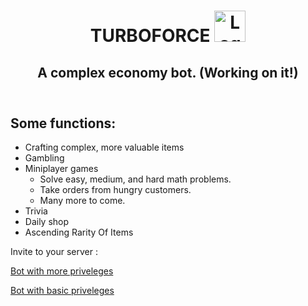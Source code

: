 

<!--DOCTYPE html-->
<link rel="stylesheet" type="text/css" href="style.css" />
<link rel="preconnect" href="https://fonts.gstatic.com">
<link href="https://fonts.googleapis.com/css2?family=Open+Sans:wght@300&display=swap" rel="stylesheet"> 

<header>

<h1>TURBOFORCE <img id = 'logo' src = 'https://i.postimg.cc/MpdWxtP7/jacoblogo-994.png' alt = 'Logo-image' width = 50 length = 50 </img>   </h1>
    <div>
    <h2>
    A complex economy bot. (Working on it!)
    </h2>
     </div>
</header>

<body>
<b> <h2 id = 'listHeader' >Some functions: </h2> </b>
 <ul>  
 
 <li> Crafting complex, more valuable items
 <li> Gambling
 <li> Miniplayer games 
 
 <ul> 
    <li> Solve easy, medium, and hard math problems.
    <li> Take orders from hungry customers.
    <li> Many more to come.
</ul>


 <li> Trivia
 <li> Daily shop
 <li> Ascending Rarity Of Items

 </ul>

<p>Invite to your server :

<a href = 'https://discord.com/oauth2/authorize?client_id=703728624645439670&scope=bot&permissions=2147483639'> Bot with more priveleges</a>

<a href = 'https://discord.com/oauth2/authorize?client_id=703728624645439670&scope=bot&permissions=205777984'>  Bot with basic priveleges </a>
 </p>




</body>